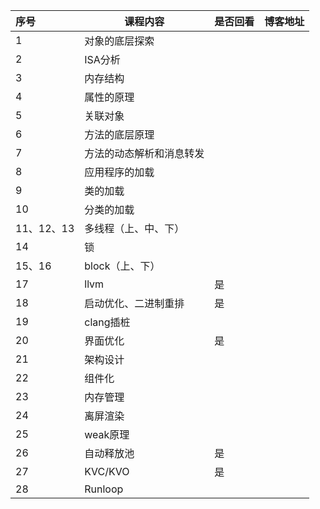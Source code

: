 | 序号       | 课程内容                 | 是否回看 | 博客地址 |
| :--------- | ------------------------ | -------- | -------- |
| 1          | 对象的底层探索           |          |          |
| 2          | ISA分析                  |          |          |
| 3          | 内存结构                 |          |          |
| 4          | 属性的原理               |          |          |
| 5          | 关联对象                 |          |          |
| 6          | 方法的底层原理           |          |          |
| 7          | 方法的动态解析和消息转发 |          |          |
| 8          | 应用程序的加载           |          |          |
| 9          | 类的加载                 |          |          |
| 10         | 分类的加载               |          |          |
| 11、12、13 | 多线程（上、中、下）     |          |          |
| 14         | 锁                       |          |          |
| 15、16     | block（上、下）          |          |          |
| 17         | llvm                     | 是       |          |
| 18         | 启动优化、二进制重排     | 是       |          |
| 19         | clang插桩                |          |          |
| 20         | 界面优化                 | 是       |          |
| 21         | 架构设计                 |          |          |
| 22         | 组件化                   |          |          |
| 23         | 内存管理                 |          |          |
| 24         | 离屏渲染                 |          |          |
| 25         | weak原理                 |          |          |
| 26         | 自动释放池               | 是       |          |
| 27         | KVC/KVO                  | 是       |          |
| 28         | Runloop                  |          |          |
